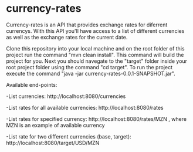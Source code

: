 # currency-rates

Currency-rates is an API that provides exchange rates for diferrent currencys. With this API you'll have access to a list of different currencies as well as the exchange rates for the current date.

Clone this repository into your local machine and on the root folder of this project run the command "mvn clean install". This command will build the project for you. Next you should navegate to the "target" folder inside your root project folder using the command "cd target". To run the project execute the command "java -jar currency-rates-0.0.1-SNAPSHOT.jar".

Available end-points:

-List currencies:
http://localhost:8080/currencies

-List rates for all available currencies:
http://localhost:8080/rates

-List rates for specified currency:
http://localhost:8080/rates/MZN , where MZN is an example of available currency

-List rate for two different currencies (base, target):
http://localhost:8080/target/USD/MZN
